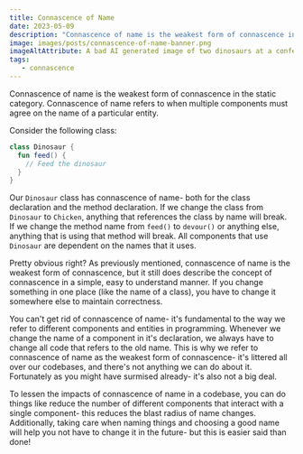 ```yaml
---
title: Connascence of Name
date: 2023-05-09
description: "Connascence of name is the weakest form of connascence in the static category. Connascence of name refers to when multiple components must agree on the name of a particular entity."
image: images/posts/connascence-of-name-banner.png
imageAltAttribute: A bad AI generated image of two dinosaurs at a conference, one has a tag that identifies him by name. Both need to agree on this name in order to communicate effectively. 
tags:
   - connascence
---
```


Connascence of name is the weakest form of connascence in the static category. Connascence of name refers to when multiple components must agree on the name of a particular entity.

Consider the following class:

```kotlin
class Dinosaur {
  fun feed() {
    // Feed the dinosaur
  }
}
```

Our `Dinosaur` class has connascence of name- both for the class declaration and the method declaration. If we change the class from `Dinosaur` to `Chicken`, anything that references the class by name will break. If we change the method name from `feed()` to `devour()` or anything else, anything that is using that method will break. All components that use `Dinosaur` are dependent on the names that it uses.

Pretty obvious right? As previously mentioned, connascence of name is the weakest form of connascence, but it still does describe the concept of connascence in a simple, easy to understand manner. If you change something in one place (like the name of a class), you have to change it somewhere else to maintain correctness.

You can't get rid of connascence of name- it's fundamental to the way we refer to different components and entities in programming. Whenever we change the name of a component in it's declaration, we always have to change all code that refers to the old name. This is why we refer to connascence of name as the weakest form of connascence- it's littered all over our codebases, and there's not anything we can do about it. Fortunately as you might have surmised already- it's also not a big deal.

To lessen the impacts of connascence of name in a codebase, you can do things like reduce the number of different components that interact with a single component- this reduces the blast radius of name changes. Additionally, taking care when naming things and choosing a good name will help you not have to change it in the future- but this is easier said than done!
